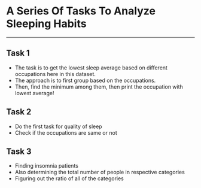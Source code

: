 # A Series Of Tasks To Analyze Sleeping Habits
---

## Task 1

- The task is to get the lowest sleep average based on different occupations here in this dataset.
-  The approach is to first group based on the occupations.
- Then, find the minimum among them, then print the occupation with lowest average!

## Task 2

- Do the first task for quality of sleep
- Check if the occupations are same or not

## Task 3

- Finding insomnia patients
- Also determining the total number of people in respective categories
- Figuring out the ratio of all of the categories